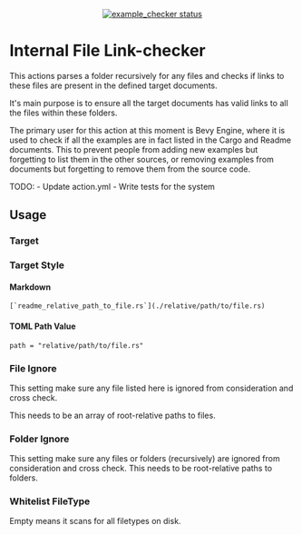 <p align="center">
  <a href="https://github.com/Weibye/example_checker/actions"><img alt="example_checker status" src="https://github.com/Weibye/example_checker/workflows/build-test/badge.svg"></a>
</p>

# Internal File Link-checker

This actions parses a folder recursively for any files and checks if links to these files are present in the defined target documents.

It's main purpose is to ensure all the target documents has valid links to all the files within these folders.

The primary user for this action at this moment is Bevy Engine, where it is used to check if all the examples are in fact listed in the Cargo and Readme documents. This to prevent people from adding new examples but forgetting to list them in the other sources, or removing examples from documents but forgetting to remove them from the source code.

TODO:
    - Update action.yml
    - Write tests for the system
## Usage




### Target

### Target Style
#### Markdown
```[`readme_relative_path_to_file.rs`](./relative/path/to/file.rs)```
#### TOML Path Value
`path = "relative/path/to/file.rs"`

### File Ignore

This setting make sure any file listed here is ignored from consideration and cross check. 

This needs to be an array of root-relative paths to files.


### Folder Ignore
This setting make sure any files or folders (recursively) are ignored from consideration and cross check.
This needs to be root-relative paths to folders.
### Whitelist FileType

Empty means it scans for all filetypes on disk. 

    
